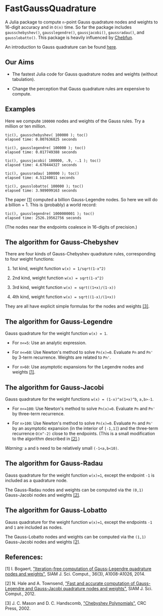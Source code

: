 FastGaussQuadrature
=========
A Julia package to compute `n`-point Gauss quadrature nodes and weights to 16-digit accuracy and in `O(n)` time. So far the package includes `gausschebyshev()`, `gausslegendre()`, `gaussjacobi()`, `gaussradau()`, and `gausslobatto()`. This package is heavily influenced by <a href="http://www.chebfun.org">Chebfun</a>. 

An introduction to Gauss quadrature can be found <a href="http://en.wikipedia.org/wiki/Gaussian_quadrature">here</a>.

## Our Aims 

* The fastest Julia code for Gauss quadrature nodes and weights (without tabulation). 

* Change the perception that Gauss quadrature rules are expensive to compute. 

## Examples 
Here we compute `100000` nodes and weights of the Gauss rules. Try a million or ten million. 

```
tic(), gausschebyshev( 100000 ); toc()
elapsed time: 0.007636825 seconds

tic(), gausslegendre( 100000 ); toc() 
elapsed time: 0.017749388 seconds

tic(), gaussjacobi( 100000, .9, -.1 ); toc() 
elapsed time: 4.670444327 seconds

tic(), gaussradau( 100000 ); toc() 
elapsed time: 4.51240011 seconds

tic(), gausslobatto( 100000 ); toc() 
elapsed time: 3.989099163 seconds
```

The paper <a href="http://epubs.siam.org/doi/abs/10.1137/140954969">[1]</a> computed a billion Gauss-Legendre nodes. So here we will do a billion + 1. This is (probably) a world record: 
```
tic(), gausslegendre( 1000000001 ); toc()
elapsed time: 2526.19562756 seconds
```
(The nodes near the endpoints coalesce in 16-digits of precision.)

## The algorithm for Gauss-Chebyshev
There are four kinds of Gauss-Chebyshev quadrature rules, corresponding to four weight functions: 

1. 1st kind, weight function `w(x) = 1/sqrt(1-x^2)`

2. 2nd kind, weight function `w(x) = sqrt(1-x^2)` 

3. 3rd kind, weight function `w(x) = sqrt((1+x)/(1-x))`

4. 4th kind, weight function `w(x) = sqrt((1-x)/(1+x))` 

They are all have explicit simple formulas for the nodes and weights <a href="http://books.google.com/books?id=8FHf0P3to0UC&lpg=PP1&pg=PA180#v=onepage&q&f=false">[3]</a>. 
## The algorithm for Gauss-Legendre
Gauss quadrature for the weight function `w(x) = 1`. 

* For `n<=5`: Use an analytic expression.
 
* For `n<=60`: Use Newton's method to solve `Pn(x)=0`. Evaluate `Pn` and `Pn'` by 3-term recurrence. Weights are related to `Pn'`. 
 
* For `n>60`: Use asymptotic expansions for the Legendre nodes and weights <a href="http://epubs.siam.org/doi/abs/10.1137/140954969">[1]</a>.  

## The algorithm for Gauss-Jacobi
Gauss quadrature for the weight functions `w(x) = (1-x)^a(1+x)^b`, `a,b>-1`.

*  For `n<=100`: Use Newton's method to solve `Pn(x)=0`. Evaluate `Pn` and `Pn'` by three-term recurrence.

*  For `n>100`: Use Newton's method to solve `Pn(x)=0`. Evaluate `Pn` and `Pn'` by an asymptotic expansion (in the interior of `[-1,1]`) and the three-term recurrence `O(n^-2)` close to the endpoints. (This is a small modification to the algorithm described in <a href="http://epubs.siam.org/doi/abs/10.1137/120889873">[2]</a>.) 

*Warning:* `a` and `b` need to be relatively small `(-1<a,b<10)`. 

## The algorithm for Gauss-Radau
Gauss quadrature for the weight function `w(x)=1`, except the endpoint `-1` is included as a quadrature node. 

The Gauss-Radau nodes and weights can be computed via the `(0,1)` Gauss-Jacobi nodes and weights <a href="http://epubs.siam.org/doi/abs/10.1137/120889873">[2]</a>. 
 
## The algorithm for Gauss-Lobatto
Gauss quadrature for the weight function `w(x)=1`, except the endpoints `-1` and `1` are included as nodes. 

The Gauss-Lobatto nodes and weights can be computed via the `(1,1)` Gauss-Jacobi nodes and weights <a href="http://epubs.siam.org/doi/abs/10.1137/120889873">[2]</a>. 

## References:
[1] I. Bogaert, <a href="http://epubs.siam.org/doi/abs/10.1137/140954969">"Iteration-free computation of Gauss-Legendre quadrature
       nodes and weights"</a>, SIAM J. Sci. Comput., 36(3), A1008-A1026, 2014.

[2] N. Hale and A. Townsend, <a href="http://epubs.siam.org/doi/abs/10.1137/120889873">"Fast and accurate computation of Gauss-Legendre and Gauss-Jacobi quadrature 
       nodes and weights"</a>, SIAM J. Sci. Comput., 2012.

[3] J. C. Mason and D. C. Handscomb, <a href="http://books.google.com/books?id=8FHf0P3to0UC&lpg=PP1&dq=Mason%20and%20Handscomb&pg=PP1#v=onepage&q=Mason%20and%20Handscomb&f=false">"Chebyshev Polynomials"</a>, CRC Press, 2002.
